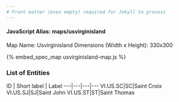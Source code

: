 ```yaml
---
# Front matter (even empty) required for Jekyll to process
---
```


#### JavaScript Alias: maps/usvirginisland

Map Name: Usvirginisland
Dimensions (Width x Height): 330x300



{% embed_spec_map usvirginisland-map.js %}

### List of Entities

ID | Short label | Label
---|---|---|---
VI.US.SC|SC|Saint Croix
VI.US.SJ|SJ|Saint John
VI.US.ST|ST|Saint Thomas

